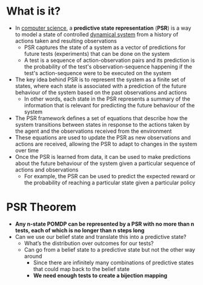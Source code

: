 # What is it?

- In [computer science](https://en.wikipedia.org/wiki/Computer_science), a **predictive state representation** (**PSR**) is a way to model a state of controlled [dynamical system](https://en.wikipedia.org/wiki/Dynamical_system) from a history of actions taken and resulting observations
    - PSR captures the state of a system as a vector of predictions for future tests (experiments) that can be done on the system
    - A test is a sequence of action-observation pairs and its prediction is the probability of the test's observation-sequence happening if the test's action-sequence were to be executed on the system
- The key idea behind PSR is to represent the system as a finite set of states, where each state is associated with a prediction of the future behaviour of the system based on the past observations and actions
    - In other words, each state in the PSR represents a summary of the information that is relevant for predicting the future behaviour of the system
- The PSR framework defines a set of equations that describe how the system transitions between states in response to the actions taken by the agent and the observations received from the environment
- These equations are used to update the PSR as new observations and actions are received, allowing the PSR to adapt to changes in the system over time
- Once the PSR is learned from data, it can be used to make predictions about the future behaviour of the system given a particular sequence of actions and observations
    - For example, the PSR can be used to predict the expected reward or the probability of reaching a particular state given a particular policy

# PSR Theorem

- **Any n-state POMDP can be represented by a PSR with no more than n tests, each of which is no longer than n steps long**
- Can we use our belief state and translate this into a predictive state?
    - What’s the distribution over outcomes for our tests?
    - Can go from a belief state to a predictive state but not the other way around
        - Since there are infinitely many combinations of predictive states that could map back to the belief state
        - **We need enough tests to create a bijection mapping**